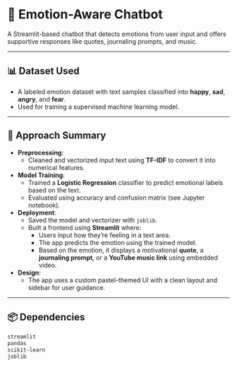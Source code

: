 # 💬 Emotion-Aware Chatbot

A Streamlit-based chatbot that detects emotions from user input and offers supportive responses like quotes, journaling prompts, and music.

---

## 📊 Dataset Used
- A labeled emotion dataset with text samples classified into **happy**, **sad**, **angry**, and **fear**.
- Used for training a supervised machine learning model.

---

## 🧠 Approach Summary
- **Preprocessing**:
  - Cleaned and vectorized input text using **TF-IDF** to convert it into numerical features.
- **Model Training**:
  - Trained a **Logistic Regression** classifier to predict emotional labels based on the text.
  - Evaluated using accuracy and confusion matrix (see Jupyter notebook).
- **Deployment**:
  - Saved the model and vectorizer with `joblib`.
  - Built a frontend using **Streamlit** where:
    - Users input how they’re feeling in a text area.
    - The app predicts the emotion using the trained model.
    - Based on the emotion, it displays a motivational **quote**, a **journaling prompt**, or a **YouTube music link** using embedded video.
- **Design**:
  - The app uses a custom pastel-themed UI with a clean layout and sidebar for user guidance.

---

## 📦 Dependencies

```bash
streamlit
pandas
scikit-learn
joblib

